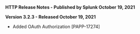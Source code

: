**HTTP Release Notes - Published by Splunk October 19, 2021**


**Version 3.2.3 - Released October 19, 2021**

* Added OAuth Authorization [PAPP-17274]
